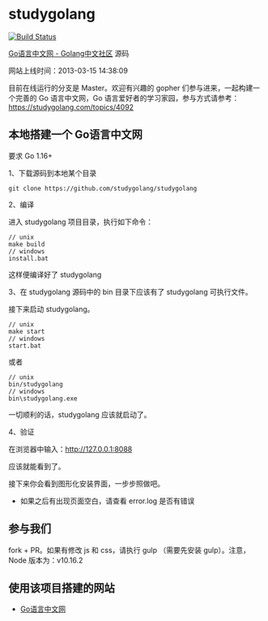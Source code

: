 # studygolang

[![Build Status](https://travis-ci.org/studygolang/studygolang.svg?branch=master)](https://travis-ci.org/studygolang/studygolang)

[Go语言中文网 - Golang中文社区](https://studygolang.com "Go语言中文网 - Golang中文社区") 源码

网站上线时间：2013-03-15 14:38:09

目前在线运行的分支是 Master。欢迎有兴趣的 gopher 们参与进来，一起构建一个完善的 Go 语言中文网，Go 语言爱好者的学习家园，参与方式请参考：https://studygolang.com/topics/4092

## 本地搭建一个 Go语言中文网

要求 Go 1.16+

1、下载源码到本地某个目录

```shell
git clone https://github.com/studygolang/studygolang
```

2、编译

进入 studygolang 项目目录，执行如下命令：

```shell
// unix
make build
// windows
install.bat
```

这样便编译好了 studygolang

3、在 studygolang 源码中的 bin 目录下应该有了 studygolang 可执行文件。

接下来启动 studygolang。

```shell
// unix
make start
// windows
start.bat
```

或者

```shell
// unix
bin/studygolang
// windows
bin\studygolang.exe
```

一切顺利的话，studygolang 应该就启动了。

4、验证

在浏览器中输入：http://127.0.0.1:8088

应该就能看到了。

接下来你会看到图形化安装界面，一步步照做吧。

* 如果之后有出现页面空白，请查看 error.log 是否有错误

## 参与我们

fork + PR。如果有修改 js 和 css，请执行 gulp （需要先安装 gulp）。注意，Node 版本为：v10.16.2

## 使用该项目搭建的网站

- [Go语言中文网](https://studygolang.com)
